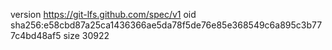 version https://git-lfs.github.com/spec/v1
oid sha256:e58cbd87a25ca1436366ae5da78f5de76e85e368549c6a895c3b777c4bd48af5
size 30922
